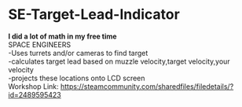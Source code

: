 # SE-Target-Lead-Indicator
**I did a lot of math in my free time**\
SPACE ENGINEERS\
-Uses turrets and/or cameras to find target\
-calculates target lead based on muzzle velocity,target velocity,your velocity\
-projects these locations onto LCD screen\
Workshop Link: https://steamcommunity.com/sharedfiles/filedetails/?id=2489595423
